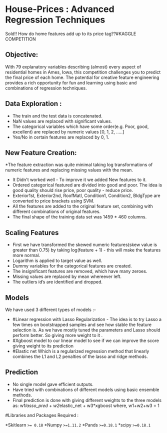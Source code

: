 # House-Prices : Advanced Regression Techniques

Sold!! How do home features add up to its price tag??#KAGGLE COMPETITION

## Objective:

With 79 explanatory variables describing (almost) every aspect of residential homes in Ames, Iowa, this competition challenges you to predict the final price of each home.
The potential for creative feature engineering provides a rich opportunity for fun and learning using basic and combinations of regression techniques.


## Data Exploration :

* The train and the test data is concatenated.
* NaN values are replaced with significant values.
* The categorical variables which have some order(e.g. Poor, good, excellent) are replaced by numeric values [0, 1, 2, …..]
* Yes/No in certain features are replaced by 0, 1.


## New Feature Creation: 

*The feature extraction was quite minimal taking log transformations of numeric features and replacing missing values with the mean.
* It Didn't worked well - To improve it we added New features to it.
* Ordered categorical featured are divided into good and poor. The idea is good quality should rise price, poor quality - reduce price.
* Exterior1st, Exterior2nd, RoofMatl, Condition1, Condition2, BldgType are converted to price brackets using SVM.
* All the features are added to the original feature set, combining with different combinations of original features.
* The final shape of the training data set was 1459 * 460 columns. 


## Scaling Features

- First we have transformed the skewed numeric features(skew value is greater than 0.75) by taking log(feature + 1) - this will make the features more normal.
- Logarithm is applied to target value as well.
- Dummy variables for the categorical features are created.
- The insignificant features are removed, which have many zeroes.
- Missing values are replaced by mean whereever left.
- The outliers id’s are identified and dropped. 


## Models

We have used 3 different types of models :-
- #Linear regression with Lasso Regularization - The idea is to try Lasso a few times on bootstrapped samples and see how stable the feature selection is. As we have mostly tuned the parameters and Lasso should perform better. So giving more weight to it .
- #Xgboost model to our linear model to see if we can improve the score giving weight to its prediction 
- #Elastic net Which is a regularized regression method that linearly combines the L1 and L2 penalties of the lasso and ridge methods.


## Prediction

* No single model gave efficient outputs.
* Have tried with combinations of different models using basic ensemble methods.
* Final prediction is done with giving different weights to the three models as:
	w1*lasso_pred + w2*elastic_net + w3*xgboost		where, w1+w2+w3 = 1


#Libraries and Packages Required :

*Skitlearn `>= 0.18`
*Numpy  `>=1.11.2`
*Pands `>=0.18.1`
*scipy `>=0.18.1`

